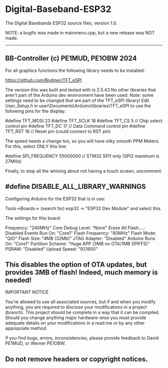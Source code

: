 # Digital-Baseband-ESP32
The Digital Basebands ESP32 source files, version 1.0.

NOTE: a bugfix was made in mainmenu.cpp, but a new release was NOT made.

---------------------------------------------------------------------------------------
BB-Controller
(c) PE1MUD, PE1OBW 2024
---------------------------------------------------------------------------------------
For all graphics functions the following library needs to be installed:

https://github.com/Bodmer/TFT_eSPI

The version this was built and tested with is 2.5.43
No other libraries that aren't part of the Arduino dev environment have been used.
Note: some settings need to be changed that are part of the TFT_eSPI library!
Edit User_Setup.h in user\Documents\Arduino\libraries\TFT_eSPI to use the following pins for the display:

#define TFT_MOSI 23
#define TFT_SCLK 18
#define TFT_CS    5  // Chip select control pin
#define TFT_DC   17  // Data Command control pin
#define TFT_RST  16  // Reset pin (could connect to RST pin)

The speed needs a change too, so you will have silky smooth PPM Meters.
For this, select ONLY this line:

#define SPI_FREQUENCY  55000000 // STM32 SPI1 only (SPI2 maximum is 27MHz)

Finally, to stop all the whining about not having a touch screen, uncomment:

#define DISABLE_ALL_LIBRARY_WARNINGS
---------------------------------------------------------------------------------------
Configuring Arduino for the ESP32 that is in use:

Tools->Boards-> (search for) esp32 -> "ESP32 Dev Module" and select this.

The settings for this board:

Frequency: "240MHz"
Core Debug Level: "None"
Erase All Flash....: Disabled
Events Run On: "Core1"
Flash Frequency: "80MHz"
Flash Mode: "QIO"
Flash Size: "4MB (32Mb)"
JTAG Adapter: "Disabled"
Arduino Runs On: "Core1"
Partition Scheme: "Huge APP (3MB no OTA/1MB SPIFFS)"
PSRAM: "Disabled"
Upload Speed: "921600"

This disables the option of OTA updates, but provides 3MB of flash!
Indeed, much memory is needed!
---------------------------------------------------------------------------------------
IMPORTANT NOTICE

You're allowed to use all associated sources, but if and when you
modify anything, you are required to disclose your modifications
in a project (branch). This project should be complete in a way 
that it can be compiled. Should you change anything major 
hardware-wise you must provide adequate details on your 
modifications in a read.me or by any other appropriate method.

If you find bugs, errors, inconsistencies, please provide feedback
to David PE1MUD, or Werner PE1OBW.

Do not remove headers or copyright notices.
---------------------------------------------------------------------------------------
